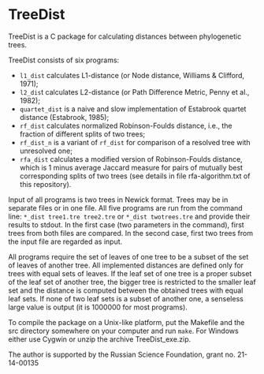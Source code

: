 # TreeDist
TreeDist is a C package for calculating distances between phylogenetic trees.

TreeDist consists of six programs:
 * `l1_dist` calculates L1-distance (or Node distance, Williams & Clifford, 1971);
 * `l2_dis`t calculates L2-distance (or Path Difference Metric, Penny et al., 1982);
 * `quartet_dist` is a naive and slow implementation of Estabrook quartet distance (Estabrook, 1985);
 * `rf_dist` calculates normalized Robinson-Foulds distance, i.e., the fraction of different splits of two trees;
 * `rf_dist_n` is a variant of `rf_dist` for comparison of a resolved tree with unresolved one;
 * `rfa_dist` calculates a modified version of Robinson-Foulds distance, which is 1 minus average Jaccard measure for pairs of mutually best corresponding splits of two trees (see details in file rfa-algorithm.txt of this repository).

Input of all programs is two trees in Newick format. Trees may be in separate files or in one file.
All five programs are run from the command line:
`*_dist tree1.tre tree2.tre`
or
`*_dist twotrees.tre`
and provide their results to stdout. In the first case (two parameters in the command), first trees from both files are compared. In the second case, first two trees from the input file are regarded as input.

All programs require the set of leaves of one tree to be a subset of the set of leaves of another tree. All implemented distances are defined only for trees with equal sets of leaves. If the leaf set of one tree is a proper subset of the leaf set of another tree, the bigger tree is restricted to the smaller leaf set and the distance is computed between the obtained trees with equal leaf sets. If none of two leaf sets is a subset of another one, a senseless large value is output (it is 1000000 for most programs).

To compile the package on a Unix-like platform, put the Makefile and the src directory somewhere on your computer and run `make`. 
For Windows either use Cygwin or unzip the archive TreeDist_exe.zip.

The author is supported by the Russian Science Foundation, grant no. 21-14-00135
